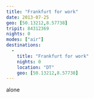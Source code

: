 ```yaml
---
title: "Frankfurt for work"
date: 2013-07-25
geo: [50.13212,8.57738]
tripit: 84312369
nights: 0
modes: ["air"]
destinations:
  -
    title: "Frankfurt for work"
    nights: 0
    location: "DT"
    geo: [50.13212,8.57738]
---
```


alone
